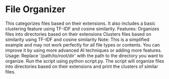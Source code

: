# File Organizer

This categorizes files based on their extensions. It also includes a basic clustering feature using TF-IDF and cosine similarity.
Features:
Organizes files into directories based on their extensions
Clusters files based on similarity using TF-IDF and cosine similarity
Note: This is a simplified example and may not work perfectly for all file types or contents. You can improve it by using more advanced AI techniques or adding more features.
Usage:
Replace '/path/to/root/dir' with the path to the directory you want to organize.
Run the script using python script.py.
The script will organize files into directories based on their extensions and print the clusters of similar files.
